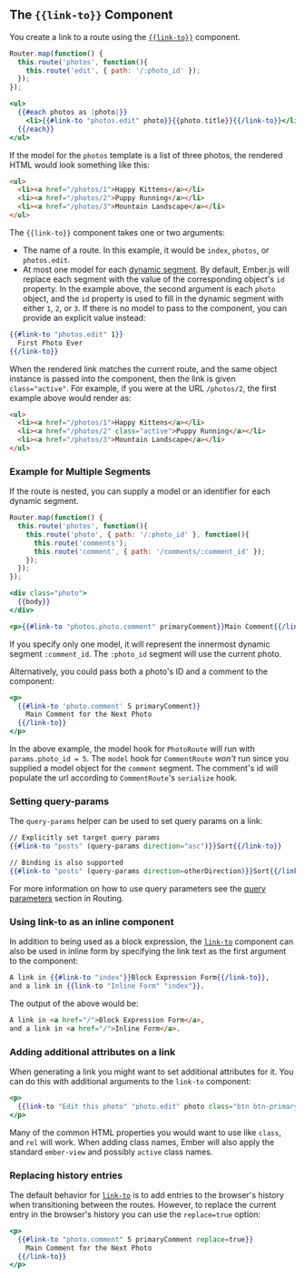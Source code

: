 ## The `{{link-to}}` Component

You create a link to a route using the
[`{{link-to}}`](https://www.emberjs.com/api/ember/2.16/classes/Ember.Templates.helpers/methods/get?anchor=link-to)
component.

```javascript {data-filename="app/router.js"}
Router.map(function() {
  this.route('photos', function(){
    this.route('edit', { path: '/:photo_id' });
  });
});
```

```handlebars {data-filename="app/templates/photos.hbs"}
<ul>
  {{#each photos as |photo|}}
    <li>{{#link-to "photos.edit" photo}}{{photo.title}}{{/link-to}}</li>
  {{/each}}
</ul>
```

If the model for the `photos` template is a list of three photos, the
rendered HTML would look something like this:

```html
<ul>
  <li><a href="/photos/1">Happy Kittens</a></li>
  <li><a href="/photos/2">Puppy Running</a></li>
  <li><a href="/photos/3">Mountain Landscape</a></li>
</ul>
```

The `{{link-to}}` component takes one or two arguments:

* The name of a route. In this example, it would be `index`, `photos`, or
  `photos.edit`.
* At most one model for each [dynamic segment](../../routing/defining-your-routes/#toc_dynamic-segments).
  By default, Ember.js will replace each segment with the value of the corresponding object's `id` property.
  In the example above, the second argument is each `photo` object, and the `id` property is used to fill in
  the dynamic segment with either `1`, `2`, or `3`. If there is no model to pass to the component, you can provide
  an explicit value instead:

```handlebars {data-filename="app/templates/photos.hbs"}
{{#link-to "photos.edit" 1}}
  First Photo Ever
{{/link-to}}
```

When the rendered link matches the current route, and the same
object instance is passed into the component, then the link is given
`class="active"`. For example, if you were at the URL `/photos/2`,
the first example above would render as:

```html
<ul>
  <li><a href="/photos/1">Happy Kittens</a></li>
  <li><a href="/photos/2" class="active">Puppy Running</a></li>
  <li><a href="/photos/3">Mountain Landscape</a></li>
</ul>
```

### Example for Multiple Segments

If the route is nested, you can supply a model or an identifier for each dynamic
segment.

```javascript {data-filename="app/router.js"}
Router.map(function() {
  this.route('photos', function(){
    this.route('photo', { path: '/:photo_id' }, function(){
      this.route('comments');
      this.route('comment', { path: '/comments/:comment_id' });
    });
  });
});
```

```handlebars {data-filename="app/templates/photo/index.hbs"}
<div class="photo">
  {{body}}
</div>

<p>{{#link-to "photos.photo.comment" primaryComment}}Main Comment{{/link-to}}</p>
```

If you specify only one model, it will represent the innermost dynamic segment `:comment_id`.
The `:photo_id` segment will use the current photo.

Alternatively, you could pass both a photo's ID and a comment to the component:

```handlebars {data-filename="app/templates/photo/index.hbs"}
<p>
  {{#link-to 'photo.comment' 5 primaryComment}}
    Main Comment for the Next Photo
  {{/link-to}}
</p>
```

In the above example, the model hook for `PhotoRoute` will run with `params.photo_id = 5`.  The `model` hook for
`CommentRoute` _won't_ run since you supplied a model object for the `comment` segment. The comment's id will
populate the url according to `CommentRoute`'s `serialize` hook.

### Setting query-params

The `query-params` helper can be used to set query params on a link:

```handlebars
// Explicitly set target query params
{{#link-to "posts" (query-params direction="asc")}}Sort{{/link-to}}

// Binding is also supported
{{#link-to "posts" (query-params direction=otherDirection)}}Sort{{/link-to}}
```

For more information on how to use query parameters see the [query parameters](../../routing/query-params/) section in Routing.

### Using link-to as an inline component

In addition to being used as a block expression, the
[`link-to`](https://www.emberjs.com/api/ember/2.16/classes/Ember.Templates.helpers/methods/get?anchor=link-to)
component can also be used in inline form by specifying the link text as the first
argument to the component:

```handlebars
A link in {{#link-to "index"}}Block Expression Form{{/link-to}},
and a link in {{link-to "Inline Form" "index"}}.
```

The output of the above would be:

```html
A link in <a href="/">Block Expression Form</a>,
and a link in <a href="/">Inline Form</a>.
```

### Adding additional attributes on a link

When generating a link you might want to set additional attributes for it. You can do this with additional
arguments to the `link-to` component:

```handlebars
<p>
  {{link-to "Edit this photo" "photo.edit" photo class="btn btn-primary"}}
</p>
```

Many of the common HTML properties you would want to use like `class`, and `rel` will work. When
adding class names, Ember will also apply the standard `ember-view` and possibly `active` class names.

### Replacing history entries

The default behavior for
[`link-to`](https://www.emberjs.com/api/ember/2.16/classes/Ember.Templates.helpers/methods/get?anchor=link-to)
is to add entries to the browser's history when transitioning between the
routes. However, to replace the current entry in the browser's history you
can use the `replace=true` option:

```handlebars
<p>
  {{#link-to "photo.comment" 5 primaryComment replace=true}}
    Main Comment for the Next Photo
  {{/link-to}}
</p>
```
